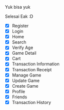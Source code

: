 Yuk bisa yuk

Selesai Eak :D

- [X] Register
- [x] Login
- [x] Home
- [x] Search
- [x] Verify Age
- [x] Game Detail
- [x] Cart
- [x] Transaction Information
- [x] Transaction Receipt
- [x] Manage Game
- [x] Update Game
- [x] Create Game
- [x] Profile
- [x] Friends
- [x] Transaction History

